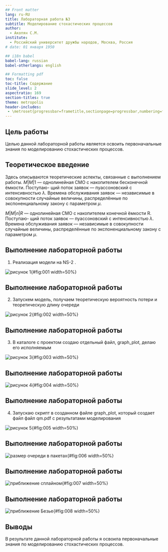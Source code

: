 ```yaml
---
## Front matter
lang: ru-RU
title: Лабораторная работа №3
subtitle: Моделирование стохастических процессов
author:
  - Акопян С.М.
institute:
  - Российский университет дружбы народов, Москва, Россия
# date: 01 января 1950

## i18n babel
babel-lang: russian
babel-otherlangs: english

## Formatting pdf
toc: false
toc-title: Содержание
slide_level: 2
aspectratio: 169
section-titles: true
theme: metropolis
header-includes:
 - \metroset{progressbar=frametitle,sectionpage=progressbar,numbering=fraction}
---
```

## Цель работы

Целью данной лабораторной работы является освоить первоначальные знания по моделированию стохастических процессов.

## Теоретическое введение

Здесь описываются теоретические аспекты, связанные с выполнением работы.
$M |M |1$ — однолинейная СМО с накопителем бесконечной ёмкости. Поступаю-
щий поток заявок — пуассоновский с интенсивностью $λ$. Времена обслуживания
заявок — независимые в совокупности случайные величины, распределённые по
экспоненциальному закону с параметром $μ$.


$M |M |n|R$ — однолинейная СМО с накопителем конечной ёмкости R. Поступаю-
щий поток заявок — пуассоновский с интенсивностью $λ$. Времена обслуживания
заявок — независимые в совокупности случайные величины, распределённые по
экспоненциальному закону с параметром $μ$.

## Выполнение лабораторной работы

1. Реализация модели на NS-2 .

![рисунок 1](image/1.png){#fig:001 width=50%}

## Выполнение лабораторной работы

2. Запускем модель, получаем теоретическую вероятность потери и теоретическую длину очереди

![рисунок 2](image/3.png){#fig:002 width=50%}

## Выполнение лабораторной работы

3. В каталоге с проектом создаю отдельный файл, graph_plot, делаю его исполняемым 

![рисунок 3](image/2.png){#fig:003 width=50%} 

## Выполнение лабораторной работы


![рисунок 4](image/4.png){#fig:004 width=50%} 

## Выполнение лабораторной работы


4. Запускаю скрипт в созданном файле graph_plot, который создает файл файл qm.pdf с результатами моделирования 

![рисунок 5](image/5.png){#fig:005 width=50%} 

## Выполнение лабораторной работы

![размер очереди в пакетах](image/6.png){#fig:006 width=50%} 

## Выполнение лабораторной работы

![приближение сплайном](image/7.png){#fig:007 width=50%} 

## Выполнение лабораторной работы

![приближение Безье](image/8.png){#fig:008 width=50%} 

## Выводы

В результате данной лабораторной работы я освоила первоначальные знания по моделированию стохастических процессов.
